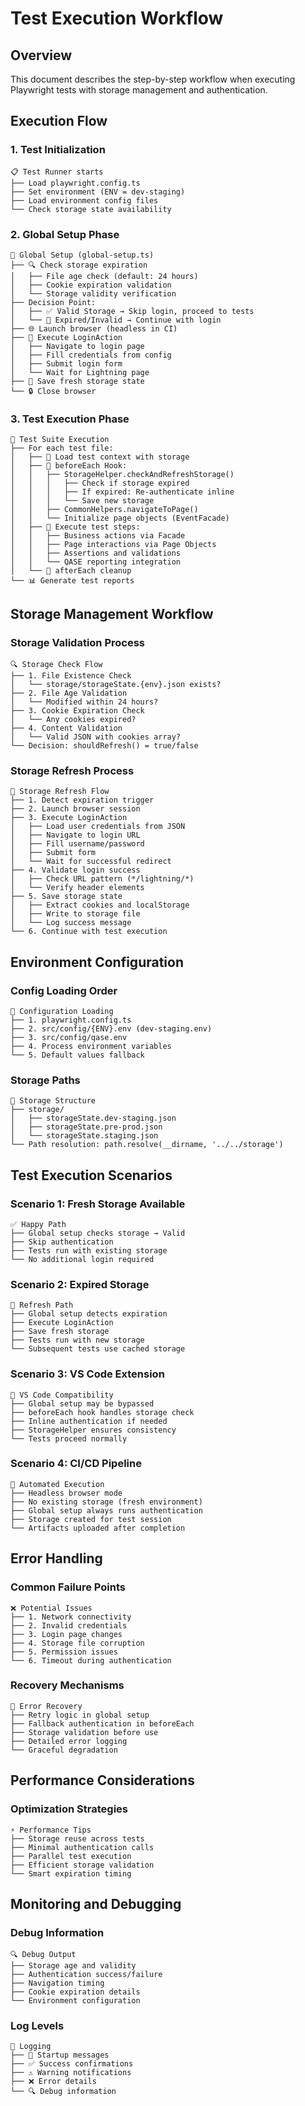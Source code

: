 # Test Execution Workflow

## Overview
This document describes the step-by-step workflow when executing Playwright tests with storage management and authentication.

## Execution Flow

### 1. Test Initialization
```
📋 Test Runner starts
├── Load playwright.config.ts
├── Set environment (ENV = dev-staging)
├── Load environment config files
└── Check storage state availability
```

### 2. Global Setup Phase
```
🚀 Global Setup (global-setup.ts)
├── 🔍 Check storage expiration
│   ├── File age check (default: 24 hours)
│   ├── Cookie expiration validation
│   └── Storage validity verification
├── Decision Point:
│   ├── ✅ Valid Storage → Skip login, proceed to tests
│   └── 🔄 Expired/Invalid → Continue with login
├── 🌐 Launch browser (headless in CI)
├── 🔐 Execute LoginAction
│   ├── Navigate to login page
│   ├── Fill credentials from config
│   ├── Submit login form
│   └── Wait for Lightning page
├── 💾 Save fresh storage state
└── 🔒 Close browser
```

### 3. Test Execution Phase
```
🧪 Test Suite Execution
├── For each test file:
│   ├── 📂 Load test context with storage
│   ├── 🔄 beforeEach Hook:
│   │   ├── StorageHelper.checkAndRefreshStorage()
│   │   │   ├── Check if storage expired
│   │   │   ├── If expired: Re-authenticate inline
│   │   │   └── Save new storage
│   │   ├── CommonHelpers.navigateToPage()
│   │   └── Initialize page objects (EventFacade)
│   ├── 🎯 Execute test steps:
│   │   ├── Business actions via Facade
│   │   ├── Page interactions via Page Objects
│   │   ├── Assertions and validations
│   │   └── QASE reporting integration
│   └── 🧹 afterEach cleanup
└── 📊 Generate test reports
```

## Storage Management Workflow

### Storage Validation Process
```
🔍 Storage Check Flow
├── 1. File Existence Check
│   └── storage/storageState.{env}.json exists?
├── 2. File Age Validation
│   └── Modified within 24 hours?
├── 3. Cookie Expiration Check
│   └── Any cookies expired?
├── 4. Content Validation
│   └── Valid JSON with cookies array?
└── Decision: shouldRefresh() = true/false
```

### Storage Refresh Process
```
🔄 Storage Refresh Flow
├── 1. Detect expiration trigger
├── 2. Launch browser session
├── 3. Execute LoginAction
│   ├── Load user credentials from JSON
│   ├── Navigate to login URL
│   ├── Fill username/password
│   ├── Submit form
│   └── Wait for successful redirect
├── 4. Validate login success
│   ├── Check URL pattern (*/lightning/*)
│   └── Verify header elements
├── 5. Save storage state
│   ├── Extract cookies and localStorage
│   ├── Write to storage file
│   └── Log success message
└── 6. Continue with test execution
```

## Environment Configuration

### Config Loading Order
```
📁 Configuration Loading
├── 1. playwright.config.ts
├── 2. src/config/{ENV}.env (dev-staging.env)
├── 3. src/config/qase.env
├── 4. Process environment variables
└── 5. Default values fallback
```

### Storage Paths
```
📂 Storage Structure
├── storage/
│   ├── storageState.dev-staging.json
│   ├── storageState.pre-prod.json
│   └── storageState.staging.json
└── Path resolution: path.resolve(__dirname, '../../storage')
```

## Test Execution Scenarios

### Scenario 1: Fresh Storage Available
```
✅ Happy Path
├── Global setup checks storage → Valid
├── Skip authentication
├── Tests run with existing storage
└── No additional login required
```

### Scenario 2: Expired Storage
```
🔄 Refresh Path
├── Global setup detects expiration
├── Execute LoginAction
├── Save fresh storage
├── Tests run with new storage
└── Subsequent tests use cached storage
```

### Scenario 3: VS Code Extension
```
🔧 VS Code Compatibility
├── Global setup may be bypassed
├── beforeEach hook handles storage check
├── Inline authentication if needed
├── StorageHelper ensures consistency
└── Tests proceed normally
```

### Scenario 4: CI/CD Pipeline
```
🤖 Automated Execution
├── Headless browser mode
├── No existing storage (fresh environment)
├── Global setup always runs authentication
├── Storage created for test session
└── Artifacts uploaded after completion
```

## Error Handling

### Common Failure Points
```
❌ Potential Issues
├── 1. Network connectivity
├── 2. Invalid credentials
├── 3. Login page changes
├── 4. Storage file corruption
├── 5. Permission issues
└── 6. Timeout during authentication
```

### Recovery Mechanisms
```
🔧 Error Recovery
├── Retry logic in global setup
├── Fallback authentication in beforeEach
├── Storage validation before use
├── Detailed error logging
└── Graceful degradation
```

## Performance Considerations

### Optimization Strategies
```
⚡ Performance Tips
├── Storage reuse across tests
├── Minimal authentication calls
├── Parallel test execution
├── Efficient storage validation
└── Smart expiration timing
```

## Monitoring and Debugging

### Debug Information
```
🔍 Debug Output
├── Storage age and validity
├── Authentication success/failure
├── Navigation timing
├── Cookie expiration details
└── Environment configuration
```

### Log Levels
```
📝 Logging
├── 🚀 Startup messages
├── ✅ Success confirmations
├── ⚠️ Warning notifications
├── ❌ Error details
└── 🔍 Debug information
```